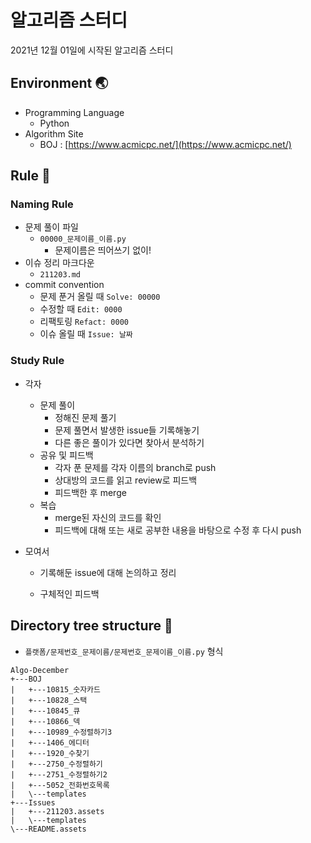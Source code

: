 # 알고리즘 스터디

2021년 12월 01일에 시작된 알고리즘 스터디

## Environment :earth_asia:

- Programming Language
  - Python
- Algorithm Site
  - BOJ : [https://www.acmicpc.net/](https://www.acmicpc.net/)

## Rule :straight_ruler:

### Naming Rule

- 문제 풀이 파일
  - `00000_문제이름_이름.py`
    - 문제이름은 띄어쓰기 없이!
- 이슈 정리 마크다운
  - `211203.md`
- commit convention
  - 문제 푼거 올릴 때 `Solve: 00000`
  - 수정할 때 `Edit: 0000`
  - 리팩토링 `Refact: 0000`
  - 이슈 올릴 때 `Issue: 날짜`

### Study Rule

- 각자

  - 문제 풀이
    - 정해진 문제 풀기
    - 문제 풀면서 발생한 issue들 기록해놓기
    - 다른 좋은 풀이가 있다면 찾아서 분석하기
  - 공유 및 피드백
    - 각자 푼 문제를 각자 이름의 branch로 push
    - 상대방의 코드를 읽고 review로 피드백
    - 피드백한 후 merge
  - 복습
    - merge된 자신의 코드를 확인
    - 피드백에 대해 또는 새로 공부한 내용을 바탕으로 수정 후 다시 push

- 모여서

  - 기록해둔 issue에 대해 논의하고 정리

  - 구체적인 피드백

## Directory tree structure :evergreen_tree:

- `플랫폼/문제번호_문제이름/문제번호_문제이름_이름.py` 형식

```
Algo-December
+---BOJ
|   +---10815_숫자카드
|   +---10828_스택
|   +---10845_큐
|   +---10866_덱
|   +---10989_수정렬하기3
|   +---1406_에디터
|   +---1920_수찾기
|   +---2750_수정렬하기
|   +---2751_수정렬하기2
|   +---5052_전화번호목록
|   \---templates
+---Issues
|   +---211203.assets
|   \---templates
\---README.assets
```
